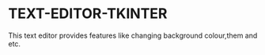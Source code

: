 # TEXT-EDITOR-TKINTER
This text editor provides features like changing background colour,them and etc.
